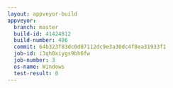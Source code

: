 ```yaml
---
layout: appveyor-build
appveyor:
  branch: master
  build-id: 41424812
  build-number: 486
  commit: 64b323f83dc0d87112dc9e3a30dc4f8ea31933f1
  job-id: i3qh0xiygs9bh6fw
  job-number: 3
  os-name: Windows
  test-result: 0
---
```

